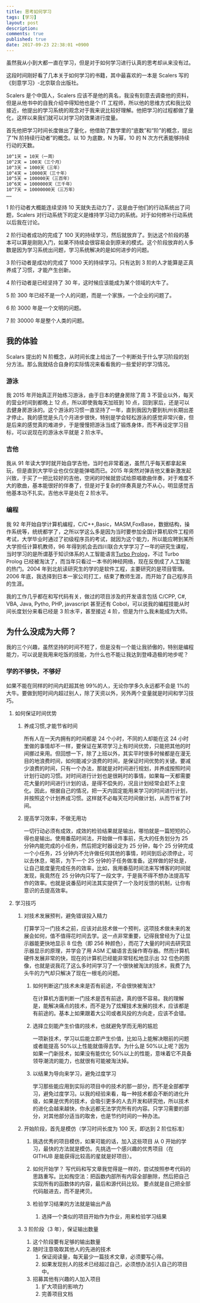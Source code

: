 ```yaml
---
title: 思考如何学习
tags: [学习]
layout: post
description:
comments: true
published: true
date: 2017-09-23 22:38:01 +0900
---
```


虽然我从小到大都一直在学习，但是对于如何学习进行认真的思考却从来没有过。

这段时间刚好看了几本关于如何学习的书籍，其中最喜欢的一本是 Scalers 写的《刻意学习》-北京联合出版社。

Scalers 是个中国人，Scalers 应该不是他的真名，我没有刻意去调查他的资料，但是从他书中的自我介绍中得知他也是个 IT 工程师，所以他的思维方式和我比较接近，他提出的学习系统的观念对于我来说比较好理解。他把学习的过程都做了量化，这样以来我们就可以对学习的效果进行度量。

首先他把学习时间长度做出了量化，他借助了数学里的“底数”和“阶”的概念，提出了“N 阶持续行动者”的概念。以 10 为底数，N 为幂，10 的 N 次方代表能够持续行动的天数。

```txt
10^1天 = 10天（一周）
10^2天 = 100天（三个月）
10^3天 = 1000天（三年）
10^4天 = 10000天（三十年）
10^5天 = 100000天（三百年）
10^6天 = 1000000天（三千年）
10^7天 = 10000000天（三万年）
……
```

1 阶行动者大概能连续坚持 10 天就失去动力了，这是由于他们的行动系统出了问题，Scalers 对行动系统下的定义是维持学习动力的系统。对于如何修补行动系统以后我在讨论。

2 阶行动者成功的完成了 100 天的持续学习，然后就放弃了。到达这个阶段的基本可以算是刚刚入门，如果不持续会很容易会到原来的模式。这个阶段放弃的人多数是因为学习系统出问题，学习系统解决的是如何进步的问题。

3 阶行动者是成功的完成了 1000 天的持续学习。只有达到 3 阶的人才能算是正真养成了习惯，才能产生创新。

4 阶行动者是已经坚持了 30 年，这时候应该能成为某个领域的大牛了。

5 阶 300 年已经不是一个人的问题，而是一个家族，一个企业的问题了。

6 阶 3000 年是一个文明的问题。

7 阶 30000 年是整个人类的问题。

## 我的体验

Scalars 提出的 N 阶概念，从时间长度上给出了一个判断处于什么学习阶段的划分方法。那么我就结合自身的实际情况来看看我的一些爱好的学习情况。

### 游泳

我 2015 年开始真正开始练习游泳，由于日本的健身房除了周 3 不营业以外，每天的营业时间到都晚上 12 点，所以即使我每天加班到 10 点，回到家后，还是可以去健身房游泳的。这个游泳的习惯一直坚持了一年，直到我因为要到杭州长期出差才停止。我的感觉是头几个月进步很快，特别是学会轻松游泳的感觉非常兴奋，但是后来的感觉真的难进步，于是慢慢把游泳当成了锻炼身体，而不再设定学习目标，可以说现在的游泳水平就是 2 阶水平。

### 吉他

我从 91 年读大学时就开始自学吉他，当时也非常着迷，虽然几乎每天都拿起来玩，但是直到大学毕业也仅仅是能弹唱而已。2015 年突然对弹吉他又重新激发起兴致，于买了一把比较好的吉他，空闲的时候就尝试给原唱歌曲伴奏，对于难度不大的歌曲，基本能很好的伴奏了，但是对于复杂的伴奏真是力不从心，明显感觉吉他基本功不扎实。吉他水平是处在 2 阶水平。

### 编程

我 92 年开始自学计算机编程，C/C++,Basic，MASM,FoxBase，数据结构，操作系统等，统统都学了，之所以学这么多是因为当时要参加全国计算机软件工程师考试，大学毕业时通过了初级程序员的考试，就因为这个能力，所以能应聘到某所大学担任计算机教师，96 年得到机会去四川联合大学学习了一年的研究生课程，当时学习的是所谓基于知识体系的人工智能语言[Turbo Prolog](https://zh.wikipedia.org/wiki/Visual_Prolog)，不过 Turbo Prolog 已经被淘汰了，而当年只看过一本书的神经网络，现在反倒成了人工智能的热门。2004 年到北航读研究生的学的是软件工程，主要研究的是项目管理。2006 年底，我选择到日本一家公司打工，结束了教师生涯，而开始了自己程序员的生涯。

我的工作几乎都在和写代码有关，做过的项目涉及的开发语言包括 C/CPP, C#, VBA, Java, Pytho, PHP, javascript 甚至还有 Cobol，可以说我的编程技能从时间长度划分来看已经是 3 阶水平，甚至接近 4 阶，但是为什么我未能成为大师。

## 为什么没成为大师？

我的三个兴趣，虽然坚持的时间不短了，但是没有一个能让我骄傲的，特别是编程能力，可以说是我用来吃饭的技能，为什么也不能让我达到登峰造极的地步呢？

### 学的不够快，不够好

如果不能在同样的时间内赶超其他 99%的人，无论你学多久永远都不会是 1%的大牛。要做到短时间内超过别人，除了天资以外，另外两个变量就是时间和学习技巧。

1. 如何保证时间优势

   1. 养成习惯,才能节省时间

      所有人在一天内拥有的时间都是 24 个小时，不同的人却能在这 24 小时里做的事情却不一样，要保证在某项学习上有时间优势，只能把其他的时间挪过来用。但回想一下，除了上班以外，其实平时很多时候都是在漫无目的地浪费时间，如何能减少浪费的时间，是保证时间优势的关键。要减少浪费的时间，只有一个办法，那就是对时间进行规划，并养成按照时间计划行动的习惯。对时间进行计划也是很耗时的事情，如果每一天都需要花大量的时间进行计划的话，是得不偿失的，况且计划经常会赶不上变化。因此，根据自己的情况，把一天内固定能用来学习的时间进行计划，并按照这个计划养成习惯。这样就不必每天花时间做计划，从而节省了时间。

   1. 提高学习效率，不做无用功

      一切行动必须有成效，成效的检验结果就是输出，哪怕就是一篇短短的心得也是输出。使用番茄时间法，开始做一件事前，先大的任务划分为 25 分钟内能完成的小任务，然后把定时器设定为 25 分钟，每个 25 分钟完成一个小任务，25 分钟内不允许做任何其他的事情，时间到后必须停止，可以去休息，喝茶，为下一个 25 分钟的子任务做准备。这样做的好处是，让自己能度量完成任务的效率，比如，我用番茄时间法来写博客的时间就发现，我竟然在 25 分钟内只写了一段文字，于是我不得不想办法提高写作的效率。也就是说番茄时间法其实提供了一个及时反馈的机制，让你有意识的去提高效率。

1. 学习技巧

   1. 对技术发展预判，避免错误投入精力

      打算学习一门技术之前，应该对此技术做一个预判，这项技术做未来的发展会如何，值不值得花时间去学。这一点非常重要，记得我曾经为了让显示器能更快地显示 8 位色（即 256 种颜色），而花了大量的时间去研究显示器显示的原理，并学会了用 ASM 汇编语言去操作寄存器。然而计算机硬件发展非常的快，现在的计算机已经能非常轻松地显示出 32 位色的图像，也就是说我花了这么多时间学习了一个很快被淘汰的技术，我费了九头牛的力气却只解决了现在一根毛的问题。

      1. 如何判断这门技术未来是否有前途，不会很快被淘汰?

         在计算机方面判断一门技术是否有前途，真的很不容易。我的理解是，能解决痛点的技术，而不是为了炫耀技术发展的技术，应该都是有前途的。基本上如果跟着大公司或者风投的方向走，应该不会错。

      1. 选择立刻能产生价值的技术，也就避免学而无用的尴尬

         一项新技术，学习以后能立即产生价值，比如马上能解决眼前的问题或者能提高 50%以上性能就值得去学。为什么是 50%以上呢？因为如果一门新技术，如果没有能优化 50%以上的性能，意味着它不具备领导潮流的能力，也就很有可能被淘汰掉。

      1. 以结果为导向来学习，避免过度学习

         学习那些能应用到实际的项目中的技术的那一部分，而不是全部都学习，避免过度学习。以我的经验来看，每一种技术都会不断的进化升级，如果是优秀的技术，会吸引更多的人去开发和研究他，所以技术的进化会越来越快，你永远都无法学完所有的内容。只学习需要的部分，对其他部分适当的取舍，也是节约时间的一种办法。

   1. 开始阶段，首先是模仿（学习时间长度为 100 天，即达到 2 阶位标准）

      1. 挑选优秀的项目模仿，如果可能的话，加入这些项目
         从 0 开始的学习，最快的方法就是模仿。先挑选一个感兴趣的优秀项目（在 GITHUB 是能获得比较高的星就是好项目）。
      1. 如何开始学？
         写代码和写文章我觉得是一样的，尝试按照参考代码的思路重写。比如掏空法：把函数内部所有内容全部删除，然后把自己实现所有的函数体的内容，最后和源代码比较。
         要点就是自己把全部代码敲进去，而不是拷贝。

      1. 检验学习结果的方法就是输出产品
         1. 选择一个类似的项目开始作为作业，用来检验学习结果

   1. 3 阶阶段（3 年），保证输出数量
      1. 这个阶段要有足够的输出数量
      1. 随时注意吸取其他人的先进的技术
         1. 保证阅读量，每天最少一篇技术文章，必须要写心得。
         1. 如果发现别人的技术已经超过自己，必须想办法引入自己的项目中。
      1. 招募其他有兴趣的人加入项目
         1. 扩大项目的影响力
         1. 完善项目文档
